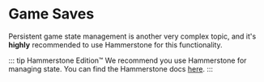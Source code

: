 # Game Saves

Persistent game state management is another very complex topic, and it's **highly** recommended to use Hammerstone for this functionality. 

::: tip Hammerstone Edition&#8482;
We recommend you use Hammerstone for managing state. You can find the Hammerstone docs [here](/hammerstone/save-state.md).
:::